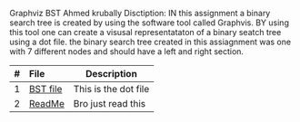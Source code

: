 Graphviz BST
Ahmed krubally
Disctiption: IN this assignment a binary search tree is created by using the software tool called Graphvis. BY using this tool one can create a visusal representataton of a binary seatch tree using a dot file. the binary search tree created in this assiagnment was one with 7 different nodes and should have a left and right section.

|   #   | File            | Description             |
| :---: | :--------------- | ---------------------- |
|   1   | [BST file]()     | This is the dot file   |
|   2   | [ReadMe]()       | Bro just read this     |
